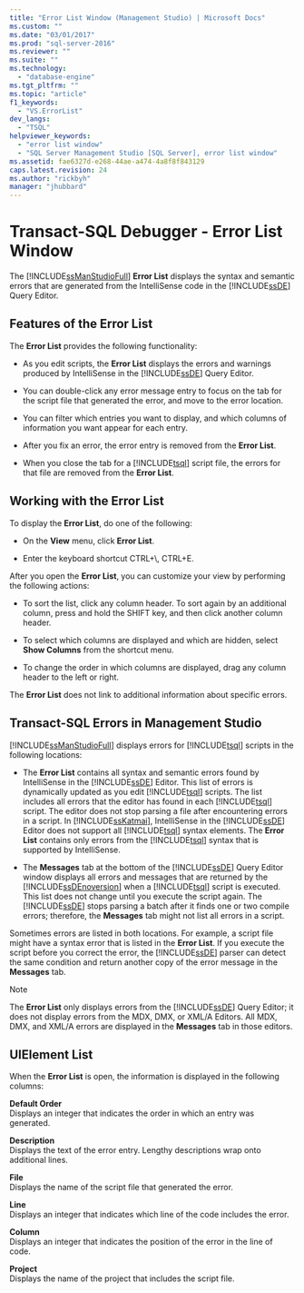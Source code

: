 ```yaml
---
title: "Error List Window (Management Studio) | Microsoft Docs"
ms.custom: ""
ms.date: "03/01/2017"
ms.prod: "sql-server-2016"
ms.reviewer: ""
ms.suite: ""
ms.technology: 
  - "database-engine"
ms.tgt_pltfrm: ""
ms.topic: "article"
f1_keywords: 
  - "VS.ErrorList"
dev_langs: 
  - "TSQL"
helpviewer_keywords: 
  - "error list window"
  - "SQL Server Management Studio [SQL Server], error list window"
ms.assetid: fae6327d-e268-44ae-a474-4a8f8f843129
caps.latest.revision: 24
ms.author: "rickbyh"
manager: "jhubbard"
---
```

# Transact-SQL Debugger - Error List Window
  The [!INCLUDE[ssManStudioFull](../../advanced-analytics/r-services/includes/ssmanstudiofull-md.md)] **Error List** displays the syntax and semantic errors that are generated from the IntelliSense code in the [!INCLUDE[ssDE](../../analysis-services/instances/install/windows/includes/ssde-md.md)] Query Editor.  
  
## Features of the Error List  
 The **Error List** provides the following functionality:  
  
-   As you edit scripts, the **Error List** displays the errors and warnings produced by IntelliSense in the [!INCLUDE[ssDE](../../analysis-services/instances/install/windows/includes/ssde-md.md)] Query Editor.  
  
-   You can double-click any error message entry to focus on the tab for the script file that generated the error, and move to the error location.  
  
-   You can filter which entries you want to display, and which columns of information you want appear for each entry.  
  
-   After you fix an error, the error entry is removed from the **Error List**.  
  
-   When you close the tab for a [!INCLUDE[tsql](../../advanced-analytics/r-services/includes/tsql-md.md)] script file, the errors for that file are removed from the **Error List**.  
  
## Working with the Error List  
 To display the **Error List**, do one of the following:  
  
-   On the **View** menu, click **Error List**.  
  
-   Enter the keyboard shortcut CTRL+\\, CTRL+E.  
  
 After you open the **Error List**, you can customize your view by performing the following actions:  
  
-   To sort the list, click any column header. To sort again by an additional column, press and hold the SHIFT key, and then click another column header.  
  
-   To select which columns are displayed and which are hidden, select **Show Columns** from the shortcut menu.  
  
-   To change the order in which columns are displayed, drag any column header to the left or right.  
  
 The **Error List** does not link to additional information about specific errors.  
  
## Transact-SQL Errors in Management Studio  
 [!INCLUDE[ssManStudioFull](../../advanced-analytics/r-services/includes/ssmanstudiofull-md.md)] displays errors for [!INCLUDE[tsql](../../advanced-analytics/r-services/includes/tsql-md.md)] scripts in the following locations:  
  
-   The **Error List** contains all syntax and semantic errors found by IntelliSense in the [!INCLUDE[ssDE](../../analysis-services/instances/install/windows/includes/ssde-md.md)] Editor. This list of errors is dynamically updated as you edit [!INCLUDE[tsql](../../advanced-analytics/r-services/includes/tsql-md.md)] scripts. The list includes all errors that the editor has found in each [!INCLUDE[tsql](../../advanced-analytics/r-services/includes/tsql-md.md)] script. The editor does not stop parsing a file after encountering errors in a script. In [!INCLUDE[ssKatmai](../../analysis-services/data-mining/includes/sskatmai-md.md)], IntelliSense in the [!INCLUDE[ssDE](../../analysis-services/instances/install/windows/includes/ssde-md.md)] Editor does not support all [!INCLUDE[tsql](../../advanced-analytics/r-services/includes/tsql-md.md)] syntax elements. The **Error List** contains only errors from the [!INCLUDE[tsql](../../advanced-analytics/r-services/includes/tsql-md.md)] syntax that is supported by IntelliSense.  
  
-   The **Messages** tab at the bottom of the [!INCLUDE[ssDE](../../analysis-services/instances/install/windows/includes/ssde-md.md)] Query Editor window displays all errors and messages that are returned by the [!INCLUDE[ssDEnoversion](../../analysis-services/instances/install/windows/includes/ssdenoversion-md.md)] when a [!INCLUDE[tsql](../../advanced-analytics/r-services/includes/tsql-md.md)] script is executed. This list does not change until you execute the script again. The [!INCLUDE[ssDE](../../analysis-services/instances/install/windows/includes/ssde-md.md)] stops parsing a batch after it finds one or two compile errors; therefore, the **Messages** tab might not list all errors in a script.  
  
 Sometimes errors are listed in both locations. For example, a script file might have a syntax error that is listed in the **Error List**. If you execute the script before you correct the error, the [!INCLUDE[ssDE](../../analysis-services/instances/install/windows/includes/ssde-md.md)] parser can detect the same condition and return another copy of the error message in the **Messages** tab.  
  
> [!NOTE]  
>  The **Error List** only displays errors from the [!INCLUDE[ssDE](../../analysis-services/instances/install/windows/includes/ssde-md.md)] Query Editor; it does not display errors from the MDX, DMX, or XML/A Editors. All MDX, DMX, and XML/A errors are displayed in the **Messages** tab in those editors.  
  
## UIElement List  
 When the **Error List** is open, the information is displayed in the following columns:  
  
 **Default Order**  
 Displays an integer that indicates the order in which an entry was generated.  
  
 **Description**  
 Displays the text of the error entry. Lengthy descriptions wrap onto additional lines.  
  
 **File**  
 Displays the name of the script file that generated the error.  
  
 **Line**  
 Displays an integer that indicates which line of the code includes the error.  
  
 **Column**  
 Displays an integer that indicates the position of the error in the line of code.  
  
 **Project**  
 Displays the name of the project that includes the script file.  
  
  